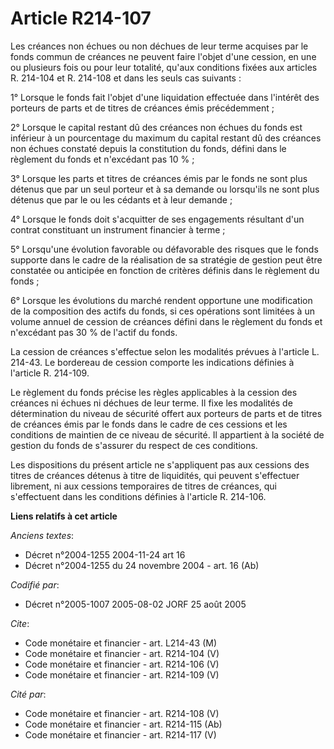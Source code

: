 # Article R214-107

Les créances non échues ou non déchues de leur terme acquises par le fonds commun de créances ne peuvent faire l'objet d'une
cession, en une ou plusieurs fois ou pour leur totalité, qu'aux conditions fixées aux articles R. 214-104 et R. 214-108 et
dans les seuls cas suivants :

1° Lorsque le fonds fait l'objet d'une liquidation effectuée dans l'intérêt des porteurs de parts et de titres de créances
émis précédemment ;

2° Lorsque le capital restant dû des créances non échues du fonds est inférieur à un pourcentage du maximum du capital
restant dû des créances non échues constaté depuis la constitution du fonds, défini dans le règlement du fonds et n'excédant
pas 10 % ;

3° Lorsque les parts et titres de créances émis par le fonds ne sont plus détenus que par un seul porteur et à sa demande ou
lorsqu'ils ne sont plus détenus que par le ou les cédants et à leur demande ;

4° Lorsque le fonds doit s'acquitter de ses engagements résultant d'un contrat constituant un instrument financier à terme ;

5° Lorsqu'une évolution favorable ou défavorable des risques que le fonds supporte dans le cadre de la réalisation de sa
stratégie de gestion peut être constatée ou anticipée en fonction de critères définis dans le règlement du fonds ;

6° Lorsque les évolutions du marché rendent opportune une modification de la composition des actifs du fonds, si ces
opérations sont limitées à un volume annuel de cession de créances défini dans le règlement du fonds et n'excédant pas 30 %
de l'actif du fonds.

La cession de créances s'effectue selon les modalités prévues à l'article L. 214-43. Le bordereau de cession comporte les
indications définies à l'article R. 214-109.

Le règlement du fonds précise les règles applicables à la cession des créances ni échues ni déchues de leur terme. Il fixe
les modalités de détermination du niveau de sécurité offert aux porteurs de parts et de titres de créances émis par le fonds
dans le cadre de ces cessions et les conditions de maintien de ce niveau de sécurité. Il appartient à la société de gestion
du fonds de s'assurer du respect de ces conditions.

Les dispositions du présent article ne s'appliquent pas aux cessions des titres de créances détenus à titre de liquidités,
qui peuvent s'effectuer librement, ni aux cessions temporaires de titres de créances, qui s'effectuent dans les conditions
définies à l'article R. 214-106.

**Liens relatifs à cet article**

_Anciens textes_:

  - Décret n°2004-1255 2004-11-24 art 16
  - Décret n°2004-1255 du 24 novembre 2004 - art. 16 (Ab)

_Codifié par_:

  - Décret n°2005-1007 2005-08-02 JORF 25 août 2005

_Cite_:

  - Code monétaire et financier - art. L214-43 (M)
  - Code monétaire et financier - art. R214-104 (V)
  - Code monétaire et financier - art. R214-106 (V)
  - Code monétaire et financier - art. R214-109 (V)

_Cité par_:

  - Code monétaire et financier - art. R214-108 (V)
  - Code monétaire et financier - art. R214-115 (Ab)
  - Code monétaire et financier - art. R214-117 (V)

